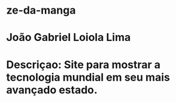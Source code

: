 # ze-da-manga
# João Gabriel Loiola Lima
# Descriçao: Site para mostrar a tecnologia mundial em seu mais avançado estado.